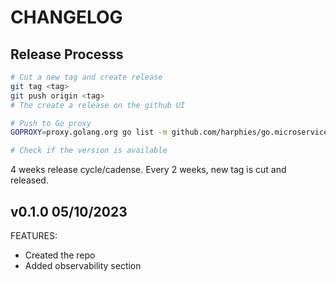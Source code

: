 # CHANGELOG

## Release Processs

```sh
# Cut a new tag and create release
git tag <tag>
git push origin <tag>
# The create a release on the github UI

# Push to Go proxy
GOPROXY=proxy.golang.org go list -m github.com/harphies/go.microservices.io@<tag>

# Check if the version is available
```

4 weeks release cycle/cadense. Every 2 weeks, new tag is cut and released.

## v0.1.0 05/10/2023

FEATURES:

* Created the repo
* Added observability section
